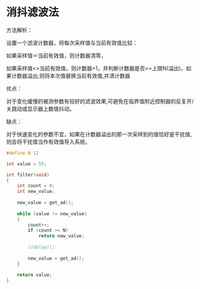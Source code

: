 # 消抖滤波法 

方法解析：

设置一个滤波计数器，将每次采样值与当前有效值比较：

如果采样值＝当前有效值，则计数器清零，

如果采样值<>当前有效值，则计数器+1，并判断计数器是否>=上限N(溢出)，如果计数器溢出,则将本次值替换当前有效值,并清计数器

 

优点：

对于变化缓慢的被测参数有较好的滤波效果,可避免在临界值附近控制器的反复开/关跳动或显示器上数值抖动。

 

缺点：

对于快速变化的参数不宜，如果在计数器溢出的那一次采样到的值恰好是干扰值,则会将干扰值当作有效值导入系统。

```c
#define N 12

int value = 55;

int filter(void)
{  
    int count = 0;
    int new_value;
    
    new_value = get_ad();
    
    while (value != new_value)
    {  
        count++;
        if (count >= N)
            return new_value;
        
        //delay();
        
        new_value = get_ad();
    }
    
    return value;
}
```

